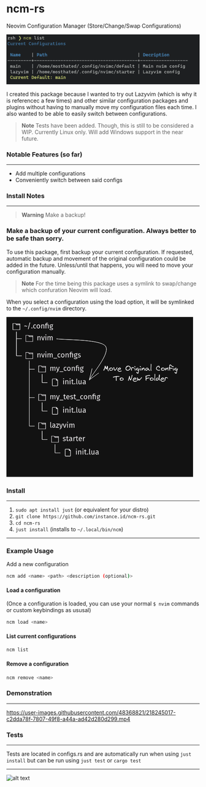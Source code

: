 # ncm-rs

Neovim Configuration Manager (Store/Change/Swap Configurations)

<img src="media/list_example.png">

I created this package because I wanted to try out Lazyvim (which is why it is referencec a few times) and other similar configuration packages and plugins without having to manually move my configuration files each time. I also wanted to be able to easily switch between configurations.

> **Note**
> Tests have been added. Though, this is still to be considered a WIP. Currently Linux only. Will add Windows support in the near future.

### Notable Features (so far)

---

- Add multiple configurations
- Conveniently switch between said configs


### Install Notes

---

> **Warning** 
> Make a backup!

### Make a backup of your current configuration. Always better to be safe than sorry.

To use this package, first backup your current configuration. If requested, automatic backup and movement of the original configuration could be added in the future. Unless/until that happens, you will need to move your configuration manually.

> **Note** 
> For the time being this package uses a symlink to swap/change which confuration Neovim will load.

When you select a configuration using the load option, it will be symlinked to the `~/.config/nvim` directory.

<img src="media/config_backup.png">



### Install
---

1. `sudo apt install just` (or equivalent for your distro)
2. `git clone https://github.com/instance.id/ncm-rs.git`
3. `cd ncm-rs`
4. `just install` (installs to `~/.local/bin/ncm`)

---
### Example Usage


Add a new configuration

```bash
ncm add <name> <path> <description (optional)>
```

#### Load a configuration
(Once a configuration is loaded, you can use your normal `$ nvim` commands or custom keybindings as ususal)

```bash
ncm load <name>
```

#### List current configurations

```bash
ncm list
```

#### Remove a configuration

```bash
ncm remove <name>
```

### Demonstration

---

https://user-images.githubusercontent.com/48368821/218245017-c2dda78f-7807-49f8-a44a-ad42d280d299.mp4


### Tests

---

Tests are located in configs.rs and are automatically run when using `just install` but can be run using `just test` or `cargo test` 

---
![alt text](https://i.imgur.com/cg5ow2M.png "instance.id")